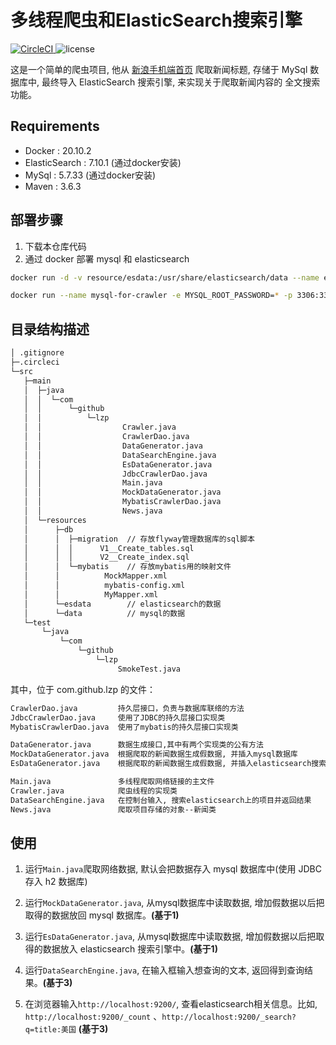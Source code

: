 # 多线程爬虫和ElasticSearch搜索引擎
[![CircleCI](https://circleci.com/gh/pccmast/Crawler.svg?style=shield) ](https://circleci.com/gh/pccmast/Crawler)
![license](https://img.shields.io/github/license/pccmast/Crawler?style=flat-square)

这是一个简单的爬虫项目,
他从 [新浪手机端首页](http://sina.cn) 爬取新闻标题,
存储于 MySql 数据库中,
最终导入 ElasticSearch 搜索引擎, 来实现关于爬取新闻内容的
全文搜索功能。

## Requirements
- Docker : 20.10.2
- ElasticSearch : 7.10.1 (通过docker安装)
- MySql : 5.7.33 (通过docker安装)
- Maven : 3.6.3

## 部署步骤
1. 下载本仓库代码
2. 通过 docker 部署 mysql 和 elasticsearch
```bash
docker run -d -v resource/esdata:/usr/share/elasticsearch/data --name elasticsearch -p 9200:9200 -p 9300:9300 -e "discovery.type=single-node" elasticsearch:7.10.1

docker run --name mysql-for-crawler -e MYSQL_ROOT_PASSWORD=* -p 3306:3306 -v resources/db/data:/var/lib/mysql -d mysql:5.7.33
```

## 目录结构描述
```markdown
│ .gitignore
├─.circleci
└─src
   ├─main
   │  ├─java
   │  │  └─com
   │  │      └─github
   │  │          └─lzp
   │  │                  Crawler.java
   │  │                  CrawlerDao.java
   │  │                  DataGenerator.java
   │  │                  DataSearchEngine.java
   │  │                  EsDataGenerator.java
   │  │                  JdbcCrawlerDao.java
   │  │                  Main.java
   │  │                  MockDataGenerator.java
   │  │                  MybatisCrawlerDao.java
   │  │                  News.java
   │  └─resources
   │      ├─db
   │      │  ├─migration  // 存放flyway管理数据库的sql脚本
   │      │  │      V1__Create_tables.sql
   │      │  │      V2__Create_index.sql
   │      │  └─mybatis    // 存放mybatis用的映射文件
   │      │          MockMapper.xml
   │      │          mybatis-config.xml
   │      │          MyMapper.xml
   │      └─esdata        // elasticsearch的数据
   │      └─data          // mysql的数据
   └─test
       └─java
           └─com
               └─github
                   └─lzp
                        SmokeTest.java
```

其中，位于 com.github.lzp 的文件：
```markdown
CrawlerDao.java         持久层接口，负责与数据库联络的方法
JdbcCrawlerDao.java     使用了JDBC的持久层接口实现类
MybatisCrawlerDao.java  使用了mybatis的持久层接口实现类

DataGenerator.java      数据生成接口,其中有两个实现类的公有方法
MockDataGenerator.java  根据爬取的新闻数据生成假数据, 并插入mysql数据库
EsDataGenerator.java    根据爬取的新闻数据生成假数据, 并插入elasticsearch搜索引擎

Main.java               多线程爬取网络链接的主文件
Crawler.java            爬虫线程的实现类
DataSearchEngine.java   在控制台输入, 搜索elasticsearch上的项目并返回结果
News.java               爬取项目存储的对象--新闻类
```

## 使用
1. 运行`Main.java`爬取网络数据, 默认会把数据存入 mysql 数据库中(使用 JDBC 存入 h2 数据库) 

2. 运行`MockDataGenerator.java`, 从mysql数据库中读取数据, 增加假数据以后把取得的数据放回 mysql 数据库。**(基于1)**

3. 运行`EsDataGenerator.java`, 从mysql数据库中读取数据, 增加假数据以后把取得的数据放入 elasticsearch 搜索引擎中。**(基于1)**

4. 运行`DataSearchEngine.java`, 在输入框输入想查询的文本, 返回得到查询结果。**(基于3)**

5. 在浏览器输入`http://localhost:9200/`, 查看elasticsearch相关信息。比如, `http://localhost:9200/_count` 、`http://localhost:9200/_search?q=title:美国` **(基于3)**
